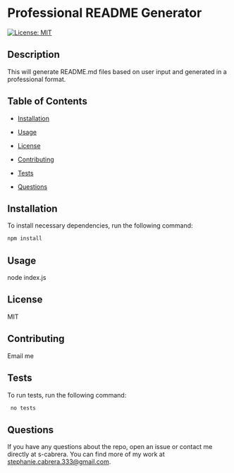 # Professional README Generator
[![License: MIT](https://img.shields.io/badge/License-MIT-yellow.svg)](https://opensource.org/licenses/MIT)

## Description 

This will generate README.md files based on user input and generated in a professional format. 

## Table of Contents 

* [Installation](#installation)

* [Usage](#usage)

* [License](#license)

* [Contributing](#contributing)

* [Tests](#tests)

* [Questions](#questions)

## Installation 

To install necessary dependencies, run the following command:
```bash
npm install
```

## Usage
node index.js

## License 

MIT 

## Contributing

Email me 

## Tests

To run tests, run the following command:
```bash
 no tests 

```

## Questions

If you have any questions about the repo, open an issue or contact me directly at s-cabrera. You can find more of my work at [stephanie.cabrera.333@gmail.com](https://github.com/s-cabrera/).